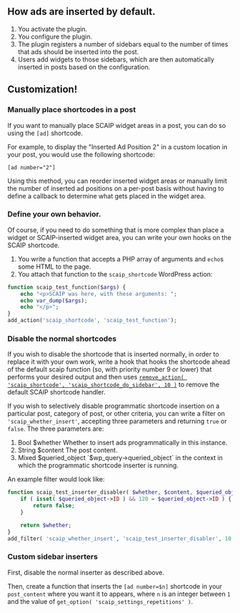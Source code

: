 ## How ads are inserted by default.

1. You activate the plugin.
2. You configure the plugin.
3. The plugin registers a number of sidebars equal to the number of times that ads should be inserted into the post.
4. Users add widgets to those sidebars, which are then automatically inserted in posts based on the configuration.

## Customization!

### Manually place shortcodes in a post

If you want to manually place SCAIP widget areas in a post, you can do so using the `[ad]` shortcode.

For example, to display the "Inserted Ad Position 2" in a custom location in your post, you would use the following shortcode:

    [ad number="2"]

Using this method, you can reorder inserted widget areas or manually limit the number of inserted ad positions on a per-post basis without having to define a callback to determine what gets placed in the widget area.

### Define your own behavior.

Of course, if you need to do something that is more complex than place a widget or SCAIP-inserted widget area, you can write your own hooks on the SCAIP shortcode.

1. You write a function that accepts a PHP array of arguments and `echo`s some HTML to the page.
2. You attach that function to the `scaip_shortcode` WordPress action:

```php
function scaip_test_function($args) {
	echo "<p>SCAIP was here, with these arguments: ";
	echo var_dump($args);
	echo "</p>";
}
add_action('scaip_shortcode', 'scaip_test_function');
```

### Disable the normal shortcodes

If you wish to disable the shortcode that is inserted normally, in order to replace it with your own work, write a hook that hooks the shortcode ahead of the default scaip function (so, with priority number 9 or lower) that performs your desired output and then uses [`remove_action( 'scaip_shortcode', 'scaip_shortcode_do_sidebar', 10 )`](https://codex.wordpress.org/Function_Reference/remove_action) to remove the default SCAIP shortcode handler.

If you wish to selectively disable programmatic shortcode insertion on a particular post, category of post, or other criteria, you can write a filter on `'scaip_whether_insert'`, accepting three parameters and returning `true` or `false`. The three parameters are:

1. Bool $whether Whether to insert ads programmatically in this instance.
2. String $content The post content.
3. Mixed $queried_object `$wp_query->queried_object` in the context in which the programmatic shortcode inserter is running.

An example filter would look like:

```php
function scaip_test_inserter_disabler( $whether, $content, $queried_object ) {
	if ( isset( $queried_object->ID ) && 120 = $queried_object->ID ) {
		return false;
	}

	return $whether;
}
add_filter( 'scaip_whether_insert', 'scaip_test_inserter_disabler', 10, 3 );
```

### Custom sidebar inserters

First, disable the normal inserter as described above.

Then, create a function that inserts the `[ad number=$n]` shortcode in your `post_content` where you want it to appears, where `n` is an integer between `1` and the value of `get_option( 'scaip_settings_repetitions' )`.
